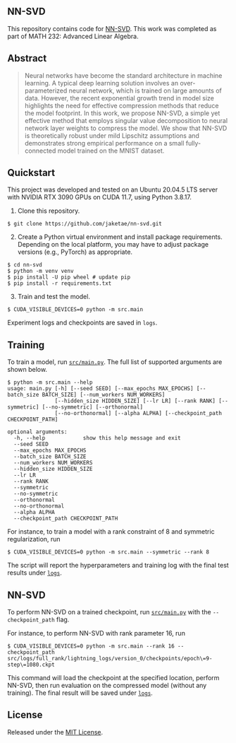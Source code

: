 ## NN-SVD

This repository contains code for [NN-SVD](https://drive.google.com/file/d/1eEMpPgskY99Imvdi9LH7lt10nr38iBdV/view?usp=share_link). This work was completed as part of MATH 232: Advanced Linear Algebra.

## Abstract

> Neural networks have become the standard architecture in machine learning. A typical deep learning solution involves an over-parameterized neural network, which is trained on large amounts of data. However, the recent exponential growth trend in model size highlights the need for effective compression methods that reduce the model footprint. In this work, we propose NN-SVD, a simple yet effective method that employs singular value decomposition to neural network layer weights to compress the model. We show that NN-SVD is theoretically robust under mild Lipschitz assumptions and demonstrates strong empirical performance on a small fully-connected model trained on the MNIST dataset.

## Quickstart

This project was developed and tested on an Ubuntu 20.04.5 LTS server with NVIDIA RTX 3090 GPUs on CUDA 11.7, using Python 3.8.17.

1. Clone this repository.

```
$ git clone https://github.com/jaketae/nn-svd.git
```

2. Create a Python virtual environment and install package requirements. Depending on the local platform, you may have to adjust package versions (e.g., PyTorch) as appropriate.

```
$ cd nn-svd
$ python -m venv venv
$ pip install -U pip wheel # update pip
$ pip install -r requirements.txt
```

3. Train and test the model.

```
$ CUDA_VISIBLE_DEVICES=0 python -m src.main
```

Experiment logs and checkpoints are saved in `logs`.

## Training

To train a model, run [`src/main.py`](src/main.py). The full list of supported arguments are shown below.

```
$ python -m src.main --help
usage: main.py [-h] [--seed SEED] [--max_epochs MAX_EPOCHS] [--batch_size BATCH_SIZE] [--num_workers NUM_WORKERS]
               [--hidden_size HIDDEN_SIZE] [--lr LR] [--rank RANK] [--symmetric] [--no-symmetric] [--orthonormal]
               [--no-orthonormal] [--alpha ALPHA] [--checkpoint_path CHECKPOINT_PATH]

optional arguments:
  -h, --help            show this help message and exit
  --seed SEED
  --max_epochs MAX_EPOCHS
  --batch_size BATCH_SIZE
  --num_workers NUM_WORKERS
  --hidden_size HIDDEN_SIZE
  --lr LR
  --rank RANK
  --symmetric
  --no-symmetric
  --orthonormal
  --no-orthonormal
  --alpha ALPHA
  --checkpoint_path CHECKPOINT_PATH
```

For instance, to train a model with a rank constraint of 8 and symmetric regularization, run

```
$ CUDA_VISIBLE_DEVICES=0 python -m src.main --symmetric --rank 8
```

The script will report the hyperparameters and training log with the final test results under [`logs`](./logs/).

## NN-SVD

To perform NN-SVD on a trained checkpoint, run [`src/main.py`](src/main.py) with the `--checkpoint_path` flag.

For instance, to perform NN-SVD with rank parameter 16, run

```
$ CUDA_VISIBLE_DEVICES=0 python -m src.main --rank 16 --checkpoint_path src/logs/full_rank/lightning_logs/version_0/checkpoints/epoch\=9-step\=1080.ckpt
```

This command will load the checkpoint at the specified location, perform NN-SVD, then run evaluation on the compressed model (without any training). The final result will be saved under [`logs`](./logs/).

## License

Released under the [MIT License](LICENSE).
